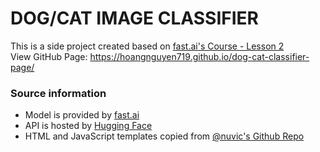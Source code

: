 # DOG/CAT IMAGE CLASSIFIER
This is a side project created based on [fast.ai](https://www.fast.ai/)['s Course - Lesson 2](https://course.fast.ai/Lessons/lesson2.html)
<br>
View GitHub Page: https://hoangnguyen719.github.io/dog-cat-classifier-page/
<br>
### Source information
- Model is provided by [fast.ai](https://course.fast.ai/Lessons/lesson2.html)
- API is hosted by [Hugging Face](https://huggingface.co/spaces/hoangng719/dog-cat-classifier)
- HTML and JavaScript templates copied from [@nuvic's Github Repo](https://github.com/nuvic/predict_image)